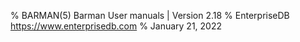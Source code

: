 % BARMAN(5) Barman User manuals | Version 2.18
% EnterpriseDB <https://www.enterprisedb.com>
% January 21, 2022
